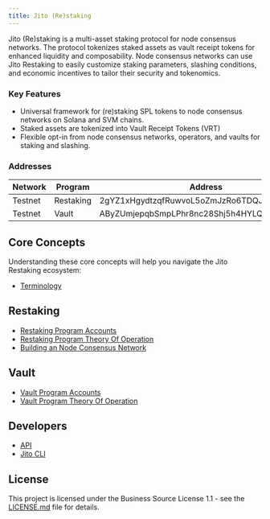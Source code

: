 ```yaml
---
title: Jito (Re)staking
---
```


Jito (Re)staking is a multi-asset staking protocol for node consensus networks. The protocol tokenizes staked assets as
vault receipt tokens for enhanced liquidity and composability. Node consensus networks can use Jito Restaking to easily
customize staking parameters, slashing conditions, and economic incentives to tailor their security and tokenomics.

### Key Features

- Universal framework for (re)staking SPL tokens to node consensus networks on Solana and SVM chains.
- Staked assets are tokenized into Vault Receipt Tokens (VRT)
- Flexible opt-in from node consensus networks, operators, and vaults for staking and slashing.

### Addresses

| Network | Program   | Address                                      |
|---------|-----------|----------------------------------------------|
| Testnet | Restaking | 2gYZ1xHgydtzqfRuwvoL5oZmJzRo6TDQJNjuf2fARouZ |
| Testnet | Vault     | AByZUmjepqbSmpLPhr8nc28Shj5h4HYLQe1bKiiR7vYK |

## Core Concepts

Understanding these core concepts will help you navigate the Jito Restaking ecosystem:

- [Terminology](terminology.md)

## Restaking

- [Restaking Program Accounts](restaking/accounts.md)
- [Restaking Program Theory Of Operation](restaking/theory_of_operation.md)
- [Building an Node Consensus Network](advanced/building_ncn.md)

## Vault

- [Vault Program Accounts](vault/accounts.md)
- [Vault Program Theory Of Operation](vault/theory_of_operation.md)

## Developers

- [API](api/jito_jsm_core/index.html)
- [Jito CLI](tools/cli.md)

## License

This project is licensed under the Business Source License 1.1 - see the [LICENSE.md](../LICENSE.md) file for details.
